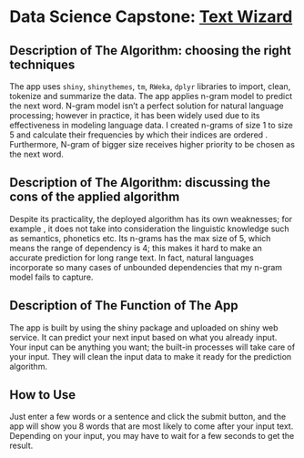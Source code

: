 # Data Science Capstone: [Text Wizard](https://petertran.shinyapps.io/Text-wizard/ "Text Wizard")
## Description of The Algorithm: choosing the right techniques
The app uses `shiny`, `shinythemes`, `tm`, `RWeka`, `dplyr` libraries to import, clean, tokenize and summarize the data. The app applies n-gram model to predict the next word. N-gram model isn’t a perfect solution for natural language processing; however in practice, it has been widely used due to its effectiveness in modeling language data. I created n-grams of size 1 to size 5 and calculate their frequencies by which their indices are ordered . Furthermore, N-gram of bigger size receives higher priority to be chosen as the next word.

## Description of The Algorithm: discussing the cons of the applied algorithm
Despite its practicality, the deployed algorithm has its own weaknesses; for example , it does not take into consideration the linguistic knowledge such as semantics, phonetics etc. Its n-grams has the max size of 5, which means the range of dependency is 4; this makes it hard to make an accurate prediction for long range text. In fact, natural languages incorporate so many cases of unbounded dependencies that my n-gram model fails to capture.

## Description of The Function of The App
The app is built by using the shiny package and uploaded on shiny web service. It can predict your next input based on what you already input. Your input can be anything you want; the built-in processes will take care of your input. They will clean the input data to make it ready for the prediction algorithm. 

## How to Use
Just enter a few words or a sentence and click the submit button, and the app will show you 8 words that are most likely to come after your input text. Depending on your input, you may have to wait for a few seconds to get the result.


